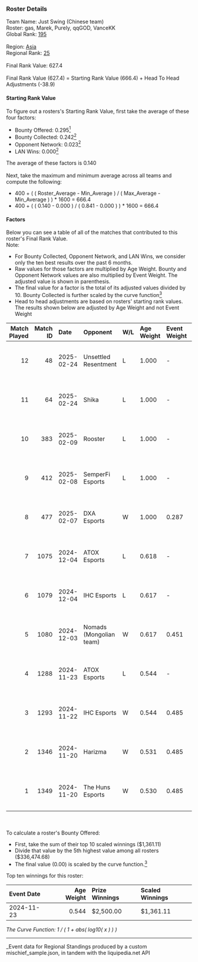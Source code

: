 ### Roster Details<br />
Team Name: Just Swing (Chinese team)<br />
Roster: gas, Marek, Purely, qqGOD, VanceKK<br />
Global Rank: [195](../../standings_global_2025_03_01.md)<br />
<br />
Region: [Asia]( ../../standings_asia_2025_03_01.md)<br />
Regional Rank: [25]( ../../standings_asia_2025_03_01.md)<br />
<br />
Final Rank Value:  627.4<br />
<br />
Final Rank Value (627.4) = Starting Rank Value (666.4) + Head To Head Adjustments (-38.9)<br />

#### Starting Rank Value<br />
To figure out a rosters's Starting Rank Value, first take the average of these four factors:<br />
- Bounty Offered: 0.295[<sup>1</sup>](#table2)
- Bounty Collected: 0.242[<sup>2</sup>](#table1)
- Opponent Network: 0.023[<sup>2</sup>](#table1)
- LAN Wins: 0.000[<sup>2</sup>](#table1)

The average of these factors is 0.140<br />
<br />
Next, take the maximum and minimum average across all teams and compute the following:<br />
- 400 + ( ( Roster_Average - Min_Average ) / ( Max_Average - Min_Average ) ) * 1600 = 666.4
- 400 + ( ( 0.140 - 0.000 ) / ( 0.841 - 0.000 ) ) * 1600 = 666.4


#### Factors<br />
Below you can see a table of all of the matches that contributed to this roster's Final Rank Value.<br />
Note:<br />

- For Bounty Collected, Opponent Network, and LAN Wins, we consider only the ten best results over the past 6 months.
- Raw values for those factors are multiplied by Age Weight. Bounty and Opponent Network values are also multiplied by Event Weight. The adjusted value is shown in parenthesis.
- The final value for a factor is the total of its adjusted values divided by 10. Bounty Collected is further scaled by the curve function[<sup>3</sup>](#curveFunction)
- Head to head adjustments are based on rosters' starting rank values. The results shown below are adjusted by Age Weight and not Event Weight
<span id="table1"></span><br />


| Match Played | Match ID | Date       | Opponent                | W/L | Age Weight | Event Weight | Bounty Collected | Opponent Network | LAN Wins  | H2H Adj. | Roster                             |
| -: | -: | :- | :- | :- | :- | :- | :- | :- | :- | -: | :- |
|           12 |       48 | 2025-02-24 | Unsettled Resentment    | L   | 1.000      | -            | -                | -                | -         |   -10.42 | gas, Marek, Purely, qqGOD, VanceKK |
|           11 |       64 | 2025-02-24 | Shika                   | L   | 1.000      | -            | -                | -                | -         |   -20.88 | gas, Marek, Purely, qqGOD, VanceKK |
|           10 |      383 | 2025-02-09 | Rooster                 | L   | 1.000      | -            | -                | -                | -         |   -16.85 | gas, Marek, Purely, qqGOD, VanceKK |
|            9 |      412 | 2025-02-08 | SemperFi Esports        | L   | 1.000      | -            | -                | -                | -         |   -20.97 | gas, Marek, Purely, qqGOD, VanceKK |
|            8 |      477 | 2025-02-07 | DXA Esports             | W   | 1.000      | 0.287        | 0.000 (0.000)    | 0.000 (0.000)    | 0 (0.000) |     5.03 | gas, Marek, Purely, qqGOD, VanceKK |
|            7 |     1075 | 2024-12-04 | ATOX Esports            | L   | 0.618      | -            | -                | -                | -         |    -2.27 | gas, Marek, Purely, qqGOD, VanceKK |
|            6 |     1079 | 2024-12-04 | IHC Esports             | L   | 0.617      | -            | -                | -                | -         |    -9.43 | gas, Marek, Purely, qqGOD, VanceKK |
|            5 |     1080 | 2024-12-03 | Nomads (Mongolian team) | W   | 0.617      | 0.451        | 0.000 (0.000)    | 0.060 (0.017)    | 0 (0.000) |     5.13 | gas, Marek, Purely, qqGOD, VanceKK |
|            4 |     1288 | 2024-11-23 | ATOX Esports            | L   | 0.544      | -            | -                | -                | -         |    -1.93 | gas, Marek, Purely, qqGOD, VanceKK |
|            3 |     1293 | 2024-11-22 | IHC Esports             | W   | 0.544      | 0.485        | 0.002 (0.001)    | 0.197 (0.052)    | 0 (0.000) |     8.65 | gas, Marek, Purely, qqGOD, VanceKK |
|            2 |     1346 | 2024-11-20 | Harizma                 | W   | 0.531      | 0.485        | 0.002 (0.000)    | 0.112 (0.029)    | 0 (0.000) |    10.99 | gas, Marek, Purely, qqGOD, VanceKK |
|            1 |     1349 | 2024-11-20 | The Huns Esports        | W   | 0.530      | 0.485        | 0.025 (0.006)    | 0.516 (0.133)    | 0 (0.000) |    13.99 | gas, Marek, Purely, qqGOD, VanceKK |

<br />
<span id="table2"></span><br />
To calculate a roster's Bounty Offered:<br />

- First, take the sum of their top 10 scaled winnings ($1,361.11)
- Divide that value by the 5th highest value among all rosters ($336,474.68)
- The final value (0.00) is scaled by the curve function.[<sup>3</sup>](#curveFunction)

Top ten winnings for this roster:<br />

| Event Date | Age Weight | Prize Winnings | Scaled Winnings |
| :- | -: | :- | :- |
| 2024-11-23 |      0.544 | $2,500.00      | $1,361.11       |


<span id="curveFunction"></span>_The Curve Function: 1 / ( 1 + abs( log10( x ) ) )_<br />

---
_Event data for Regional Standings produced by a custom mischief_sample.json, in tandem with the liquipedia.net API<br />
